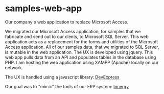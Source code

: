 # samples-web-app
Our company's web application to replace Microsoft Access.

We migrated our Microsoft Access application, for samples that we fabricate and send out to our clents, to Microsoft SQL Server. This web application acts as a replacement for the forms and utilities of the Microsoft Access application. All of our samples data, that we migrated to SQL Server, is mutable in the web application. The UX is developed using jquery. This web app pulls data from an API and populates tables in the database using PHP. I am hosting the web application using XAMPP (Apache) locally on our network.

The UX is handled using a javascript library: [DevExpress](https://js.devexpress.com/Documentation/)

Our goal was to "mimic" the tools of our ERP system: [Innergy](https://www.innergy.com/)
